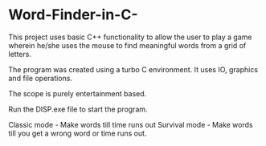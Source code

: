 # Word-Finder-in-C-
This project uses basic C++ functionality to allow the user to play a game wherein he/she uses the mouse to find meaningful words from a grid of letters.

The program was created using a turbo C environment. 
It uses IO, graphics and file operations.

The scope is purely entertainment based.

Run the DISP.exe file to start the program.

Classic mode - Make words till time runs out
Survival mode - Make words till you get a wrong word or time runs out.
